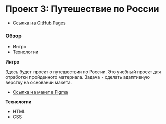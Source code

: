 # Проект 3: Путешествие по России
* [Ссылка на GitHub Pages](https://calorifer75.github.io/russian-travel/index.html)

### Обзор
* Интро
* Технологии

**Интро**

Здесь будет проект о путешествии по России.
Это учебный проект для отработки пройденного материала.
Задача - сделать адаптивную верстку на основании макета.
* [Ссылка на макет в Figma](https://www.figma.com/file/OyRWEjU6wBwRe1hapzQoLx/Sprint-3%3A-Russia-%2F-desktop-%2B-mobile?node-id=28503%3A0)

**Технологии**

* HTML
* CSS
